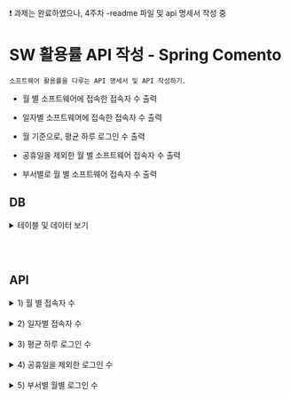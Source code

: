 ❗ 과제는 완료하였으나, 4주차 -readme 파일 및 api 명세서 작성 중

# SW 활용률 API 작성 - Spring Comento 
```
소프트웨어 활용률을 다루는 API 명세서 및 API 작성하기.
```

* 월 별 소프트웨어에 접속한 접속자 수 출력

* 일자별 소프트웨어에 접속한 접속자 수 출력

* 월 기준으로, 평균 하루 로그인 수 출력

* 공휴일을 제외한 월 별 소프트웨어 접속자 수 출력

* 부서별로 월 별 소프트웨어 접속자 수 출력


## DB


<details>
    <summary>테이블 및 데이터 보기</summary>
 

**Database**  

```
CREATE DATABASE statistc;
```
<br>

**Table**

***요청정보***

```sql
CREATE Table statistc.requestInfo (
    requestID numeric NOT NULL primary key,
    requestCode varchar(5) NOT NULL,
    userID varchar(5),
    createDate varchar(10)
);
```


***요청코드***
```sql
CREATE table statistc.requestCode (
    requestCode varchar(5) NOT NULL primary key,
    code_explain varchar(50) NOT NULL
);
```

***사용자 정보***
```sql
CREATE table statistc.user (
    userID varchar(5) NOT NULL primary key,
    department varchar(5) NOT NULL,
    USERNAME varchar(5) NOT NULL
);
```

***월별 일 수***
```sql
CREATE table statistc.daysPerMonth(
	month varchar(5) NOT NULL,
    days varchar(5) NOT NULL
);
```

***공휴일 정보***
```sql
CREATE table statistc.holiday(
	yearMonthDay varchar(12) NOT NULL,
    description varchar(20) NOT NULL
);
```
<br>

*2008180520 = 20년 08월 18일 05시 20분*

![요청정보](https://user-images.githubusercontent.com/104816530/205433198-78b11845-a63e-483e-b2db-8d2a0cf4670c.jpg)

![요청코드](https://user-images.githubusercontent.com/104816530/205433199-9b03bdc7-d8b3-4c79-880b-d3b2652d7975.jpg)

![사용자정보](https://user-images.githubusercontent.com/104816530/205433195-ee091396-d705-4d10-950d-f7be668c1b1c.jpg)

![공휴일정보](https://user-images.githubusercontent.com/104816530/205433192-3de685ba-1c75-45f4-b0d4-29fd81e6b355.jpg)

![월별일자 정보](https://user-images.githubusercontent.com/104816530/205433200-5c9dcf64-2687-44bf-b074-0b7661975d3b.jpg)


</details>  

<br> <br> 
## API 

<details>
  <summary> 1) 월 별 접속자 수</summary>

<br>


***settingTest.java***
```java
// 1)월별 접속자 수
// requesturl : http://localhost:8031//sqlStatistic/yearMonth?yearMonth=2008
@ResponseBody 
@RequestMapping("/sqlStatistic/yearMonth")
public Map<String, Object> sqltest(String yearMonth) throws Exception{ 

    return service.yearMonthloginNum(yearMonth);   	
}
```   
<br>

***statisticMapper.xml***
```java
<select id="selectYearMonthLogin" parameterType="string" resultType="hashMap">
    select count(*) as totCnt
	from statistc.requestInfo ri
	where left(ri.createDate , 4) = #{yearMonth} and ri.requestcode = "L" ; 
</select>
```   
<br>

***20년08월 로그인 수***

![월별 접속자 수](https://user-images.githubusercontent.com/104816530/205307842-bfaa7915-27ac-465f-a528-3024b25c6f0b.jpg)

</details>
<br>


<details>
  <summary> 2) 일자별 접속자 수</summary>

```java
// 2) 일자별 접속자 수
// requesturl : http://localhost:8031/sqlStatistic/yearMonthDay?yearMonthDay=200815
@ResponseBody 
@RequestMapping("/sqlStatistic/yearMonthDay")
public Map<String, Object> sqltest2(String yearMonthDay) throws Exception{ 

    return service.yearMonthDayloginNum(yearMonthDay);   	
}
```   

<br>

***statisticMapper.xml***
```java
<select id="selectYearMonthDayLogin" parameterType="string" resultType="hashMap">
    select count(*) as totCnt
	from statistc.requestInfo ri
	where left(ri.createDate , 6) = #{yearMonthday} and ri.requestcode = "L" ; 
</select>
```   
<br>

***20년 8월 15일 접속자 수***
  
![일자별 접속자 수](https://user-images.githubusercontent.com/104816530/205431652-520b0f8d-a141-4908-b568-206702097577.jpg)

</details>
<br>


<details>
  <summary> 3) 평균 하루 로그인 수</summary>


```java
// 3) 평균 하루 로그인 수
// requesturl : http://localhost:8031/sqlStatistic/average/yearMonth?yearMonth=2008
@ResponseBody 
@RequestMapping("/sqlStatistic/average/yearMonth")
public Map<String, Object> sqltest3(String yearMonth) throws Exception{ 

    return service.averageYearMonthloginNum(yearMonth);  	
}
```   

<br>

***statisticMapper.xml***
```java
<select id="selectAverageYearMonthLogin" parameterType="string" resultType="hashMap">
    select Round(count(*) / dpm.days,3) as totCnt
	from statistc.requestInfo ri , statistc.daysPerMonth dpm
	where left(ri.createDate, 4) = #{yearMonth} and ri.requestcode = "L" and mid(ri.createDate, 3,2) = dpm.month ;
</select>
```   
<br>

***20년 8월 평균 하루 로그인 수*** 
  
![평균 하루 로그인 수](https://user-images.githubusercontent.com/104816530/205431654-22ff296e-bbdd-4556-aa5b-a8fe65c2a857.jpg)

</details>
<br>


<details>
  <summary> 4) 공휴일을 제외한 로그인 수</summary>

```java
// 4) 공휴일을 제외한 로그인 수
// requesturl : http://localhost:8031/sqlStatistic/exceptionHoliday/yearMonth?yearMonth=2008
@ResponseBody 
@RequestMapping("/sqlStatistic/exceptionHoliday/yearMonth")
public Map<String, Object> sqltest4(String yearMonth) throws Exception{ 

    return service.exceptionHolidayYearMonthloginNum(yearMonth);
}
```   

<br>

***statisticMapper.xml***
```java
<select id="exceptionHolidayYearMonthlogin" parameterType="string" resultType="hashMap">
    select count(*) - 
	(
		select count(*) 
		from statistc.requestInfo ri , statistc.holiday h
		where left(ri.createDate, 4) = #{yearMonth} and ri.requestcode = "L" and left(ri.createDate, 6) = h.yearMonthDay
	) 	as totcount
	from statistc.requestInfo ri 
	where left(ri.createDate, 4) = #{yearMonth} and ri.requestcode = "L" ;
</select>
```   
<br>

***20년 8월 공휴일을 제외한 로그인 수***  
  
![휴일을 제외한 로그인 수](https://user-images.githubusercontent.com/104816530/205431665-5ce58775-6425-48ea-b20a-120914c168e8.jpg)

</details>
<br>

<details>
  <summary> 5) 부서별 월별 로그인 수</summary>

```java
// 5) 부서별 월별 로그인 수
// requesturl : http://localhost:8031/sqlStatistic/department/yearMonth?yearMonth=2008&&department=IT
@ResponseBody 
@RequestMapping("/sqlStatistic/department/yearMonth")
public Map<String, Object> sqltest5(String yearMonth, String department) throws Exception{ 

    return service.departmentYearMonthloginNum(yearMonth, department);	
}

```   

<br>

***statisticMapper.xml***
```java
<select id="selectDepartmentYearMonthLogin" parameterType="string" resultType="hashMap">
    select count(*) as totCnt
	from statistc.requestInfo ri , statistc.user us
	where left(ri.createDate, 4) = #{departmentYearMonth} and ri.requestcode = "L" and us.department = #{department} and ri.userID = us.USERID ;
</select>
```   
<br>

***20년 8월 IT부서 월별 로그인 수***  
   
![부서별 월별 로그인수](https://user-images.githubusercontent.com/104816530/205431661-1b25d05f-5bd5-4637-8209-03afc91f3774.jpg)

</details>

